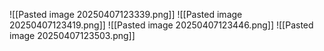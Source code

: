 ![[Pasted image 20250407123339.png]]
![[Pasted image 20250407123419.png]]
![[Pasted image 20250407123446.png]]
![[Pasted image 20250407123503.png]]
